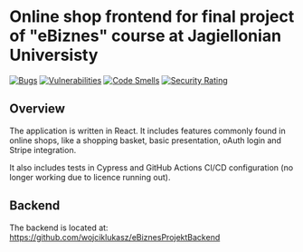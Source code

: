 # Online shop frontend for final project of "eBiznes" course at Jagiellonian Universisty

[![Bugs](https://sonarcloud.io/api/project_badges/measure?project=wojciklukasz_eBiznesProjektFrontend&metric=bugs)](https://sonarcloud.io/summary/new_code?id=wojciklukasz_eBiznesProjektFrontend)
[![Vulnerabilities](https://sonarcloud.io/api/project_badges/measure?project=wojciklukasz_eBiznesProjektFrontend&metric=vulnerabilities)](https://sonarcloud.io/summary/new_code?id=wojciklukasz_eBiznesProjektFrontend)
[![Code Smells](https://sonarcloud.io/api/project_badges/measure?project=wojciklukasz_eBiznesProjektFrontend&metric=code_smells)](https://sonarcloud.io/summary/new_code?id=wojciklukasz_eBiznesProjektFrontend)
[![Security Rating](https://sonarcloud.io/api/project_badges/measure?project=wojciklukasz_eBiznesProjektFrontend&metric=security_rating)](https://sonarcloud.io/summary/new_code?id=wojciklukasz_eBiznesProjektFrontend)

## Overview

The application is written in React. It includes features commonly found in online shops, like a shopping basket, basic presentation, oAuth login and Stripe integration.

It also includes tests in Cypress and GitHub Actions CI/CD configuration (no longer working due to licence running out).

## Backend

The backend is located at: https://github.com/wojciklukasz/eBiznesProjektBackend

